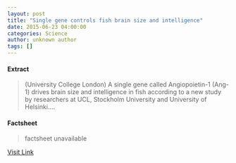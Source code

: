 ```yaml
---
layout: post
title: "Single gene controls fish brain size and intelligence"
date: 2015-06-23 04:00:00
categories: Science
author: unknown author
tags: []
---
```



#### Extract
>(University College London) A single gene called Angiopoietin-1 (Ang-1) drives brain size and intelligence in fish according to a new study by researchers at UCL, Stockholm University and University of Helsinki....

#### Factsheet
>factsheet unavailable

[Visit Link](http://www.eurekalert.org/pub_releases/2015-06/ucl-sgc062215.php)


